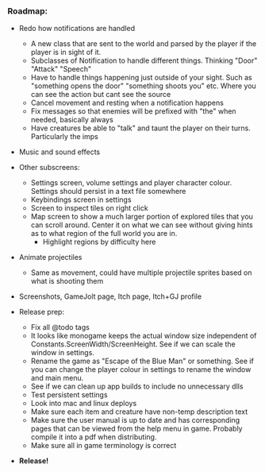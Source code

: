 ### **Roadmap:**
 * Redo how notifications are handled
    * A new class that are sent to the world and parsed by the player if the player is in sight of it.
    * Subclasses of Notification to handle different things. Thinking "Door" "Attack" "Speech"
    * Have to handle things happening just outside of your sight. Such as "something opens the door" "something shoots you" etc. Where you can see the action but cant see the source
    * Cancel movement and resting when a notification happens
    * Fix messages so that enemies will be prefixed with "the" when needed, basically always
    * Have creatures be able to "talk" and taunt the player on their turns. Particularly the imps

 * Music and sound effects

 * Other subscreens:
    * Settings screen, volume settings and player character colour. Settings should persist in a text file somewhere
    * Keybindings screen in settings
    * Screen to inspect tiles on right click
    * Map screen to show a much larger portion of explored tiles that you can scroll around. Center it on what we can see without giving hints as to what region of the full world you are in.
      * Highlight regions by difficulty here

 * Animate projectiles
    * Same as movement, could have multiple projectile sprites based on what is shooting them

 * Screenshots, GameJolt page, Itch page, Itch+GJ profile

 * Release prep:
   * Fix all @todo tags
   * It looks like monogame keeps the actual window size independent of Constants.ScreenWidth/ScreenHeight. See if we can scale the window in settings.
   * Rename the game as "Escape of the Blue Man" or something. See if you can change the player colour in settings to rename the window and main menu.
   * See if we can clean up app builds to include no unnecessary dlls
   * Test persistent settings
   * Look into mac and linux deploys
   * Make sure each item and creature have non-temp description text
   * Make sure the user manual is up to date and has corresponding pages that can be viewed from the help menu in game. Probably compile it into a pdf when distributing.
   * Make sure all in game terminology is correct

 * **Release!**
